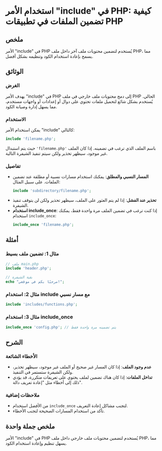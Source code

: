 <!--
Meta Description: # استخدام الأمر "include" في PHP: كيفية تضمين الملفات في تطبيقات PHP ## ملخص الأمر "include" في PHP يُستخدم لتضمين محتويات ملف آخر داخل ملف PHP، مما ي...
Meta Keywords: php, استخدام, include, ملف, الملف
-->

# استخدام الأمر "include" في PHP: كيفية تضمين الملفات في تطبيقات PHP

## ملخص
الأمر "include" في PHP يُستخدم لتضمين محتويات ملف آخر داخل ملف PHP، مما يسمح بإعادة استخدام الكود وتنظيمه بشكل أفضل.

## الوثائق
### الغرض
يهدف الأمر "include" في PHP إلى دمج محتويات ملف خارجي في ملف PHP الحالي. يُستخدم بشكل شائع لتحميل ملفات تحتوي على دوال أو إعدادات أو واجهات مستخدم، مما يسهل إدارة وصيانة الكود.

### الاستخدام
يمكن استخدام الأمر "include" كالتالي:
```php
include 'filename.php';
```
حيث يتم استبدال `'filename.php'` باسم الملف الذي ترغب في تضمينه. إذا كان الملف غير موجود، سيظهر تحذير ولكن سيتم تنفيذ الشيفرة التالية.

### تفاصيل
- **المسار النسبي والمطلق**: يمكنك استخدام مسارات نسبية أو مطلقة عند تضمين الملفات. على سبيل المثال:
  ```php
  include 'subdirectory/filename.php';
  ```
- **تحذير عند الفشل**: إذا لم يتم العثور على الملف، سيظهر تحذير ولكن لن يتوقف تنفيذ الشيفرة. 
- **استخدام include_once**: إذا كنت ترغب في تضمين الملف مرة واحدة فقط، يمكنك استخدام `include_once`:
  ```php
  include_once 'filename.php';
  ```
  
## أمثلة
### مثال 1: تضمين ملف بسيط
```php
// ملف main.php
include 'header.php';

// بقية الشيفرة
echo "مرحبًا بكم في موقعي!";
```

### مثال 2: استخدام include مع مسار نسبي
```php
include 'includes/functions.php';
```

### مثال 3: استخدام include_once
```php
include_once 'config.php'; // يتم تضمينه مرة واحدة فقط
```

## الشرح
### الأخطاء الشائعة
- **عدم وجود الملف**: إذا كان المسار غير صحيح أو الملف غير موجود، سيظهر تحذير، ولكن الشيفرة ستستمر في التنفيذ.
- **تداخل الملفات**: إذا كان هناك تضمين لملف يحتوي على تعريفات متكررة، قد يؤدي ذلك إلى أخطاء مثل "إعادة تعريف دالة".

### ملاحظات إضافية
- من الأفضل استخدام `include_once` لتجنب مشاكل إعادة التعريف.
- تأكد من استخدام المسارات الصحيحة لتجنب الأخطاء.

## ملخص جملة واحدة
الأمر "include" في PHP يُستخدم لتضمين محتويات ملف خارجي داخل ملف PHP، مما يسهل تنظيم وإعادة استخدام الكود.